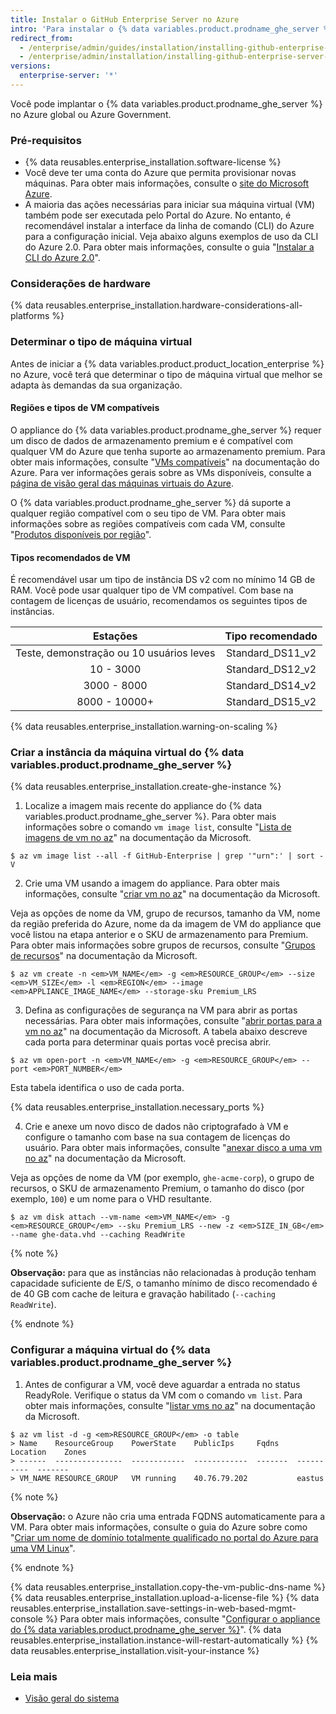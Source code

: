 ```yaml
---
title: Instalar o GitHub Enterprise Server no Azure
intro: 'Para instalar o {% data variables.product.prodname_ghe_server %} no Azure, você deve fazer a implantação em uma instância da série DS e usar o armazenamento Premium-LRS.'
redirect_from:
  - /enterprise/admin/guides/installation/installing-github-enterprise-on-azure/
  - /enterprise/admin/installation/installing-github-enterprise-server-on-azure
versions:
  enterprise-server: '*'
---
```


Você pode implantar o {% data variables.product.prodname_ghe_server %} no Azure global ou Azure Government.

### Pré-requisitos

- {% data reusables.enterprise_installation.software-license %}
- Você deve ter uma conta do Azure que permita provisionar novas máquinas. Para obter mais informações, consulte o [site do Microsoft Azure](https://azure.microsoft.com).
- A maioria das ações necessárias para iniciar sua máquina virtual (VM) também pode ser executada pelo Portal do Azure. No entanto, é recomendável instalar a interface da linha de comando (CLI) do Azure para a configuração inicial. Veja abaixo alguns exemplos de uso da CLI do Azure 2.0. Para obter mais informações, consulte o guia "[Instalar a CLI do Azure 2.0](https://docs.microsoft.com/en-us/cli/azure/install-azure-cli?view=azure-cli-latest)".

### Considerações de hardware

{% data reusables.enterprise_installation.hardware-considerations-all-platforms %}

### Determinar o tipo de máquina virtual

Antes de iniciar a {% data variables.product.product_location_enterprise %} no Azure, você terá que determinar o tipo de máquina virtual que melhor se adapta às demandas da sua organização.

#### Regiões e tipos de VM compatíveis

O appliance do {% data variables.product.prodname_ghe_server %} requer um disco de dados de armazenamento premium e é compatível com qualquer VM do Azure que tenha suporte ao armazenamento premium. Para obter mais informações, consulte "[VMs compatíveis](https://docs.microsoft.com/en-us/azure/storage/common/storage-premium-storage#supported-vms)" na documentação do Azure. Para ver informações gerais sobre as VMs disponíveis, consulte a [página de visão geral das máquinas virtuais do Azure](http://azure.microsoft.com/en-us/pricing/details/virtual-machines/#Linux).

O {% data variables.product.prodname_ghe_server %} dá suporte a qualquer região compatível com o seu tipo de VM. Para obter mais informações sobre as regiões compatíveis com cada VM, consulte "[Produtos disponíveis por região](https://azure.microsoft.com/en-us/regions/services/)".

#### Tipos recomendados de VM

É recomendável usar um tipo de instância DS v2 com no mínimo 14 GB de RAM. Você pode usar qualquer tipo de VM compatível. Com base na contagem de licenças de usuário, recomendamos os seguintes tipos de instâncias.

|                 Estações                 |  Tipo recomendado  |
|:----------------------------------------:|:------------------:|
| Teste, demonstração ou 10 usuários leves | Standard_DS11_v2 |
|                10 - 3000                 | Standard_DS12_v2 |
|               3000 - 8000                | Standard_DS14_v2 |
|              8000 - 10000+               | Standard_DS15_v2 |

{% data reusables.enterprise_installation.warning-on-scaling %}

### Criar a instância da máquina virtual do {% data variables.product.prodname_ghe_server %}

{% data reusables.enterprise_installation.create-ghe-instance %}

1. Localize a imagem mais recente do appliance do {% data variables.product.prodname_ghe_server %}. Para obter mais informações sobre o comando `vm image list`, consulte "[Lista de imagens de vm no az](https://docs.microsoft.com/en-us/cli/azure/vm/image?view=azure-cli-latest#az_vm_image_list)" na documentação da Microsoft.
  ```shell
  $ az vm image list --all -f GitHub-Enterprise | grep '"urn":' | sort -V
  ```

2. Crie uma VM usando a imagem do appliance. Para obter mais informações, consulte "[criar vm no az](https://docs.microsoft.com/en-us/cli/azure/vm?view=azure-cli-latest#az_vm_create)" na documentação da Microsoft.

  Veja as opções de nome da VM, grupo de recursos, tamanho da VM, nome da região preferida do Azure, nome da da imagem de VM do appliance que você listou na etapa anterior e o SKU de armazenamento para Premium. Para obter mais informações sobre grupos de recursos, consulte "[Grupos de recursos](https://docs.microsoft.com/en-us/azure/azure-resource-manager/resource-group-overview#resource-groups)" na documentação da Microsoft.

  ```shell
  $ az vm create -n <em>VM_NAME</em> -g <em>RESOURCE_GROUP</em> --size <em>VM_SIZE</em> -l <em>REGION</em> --image <em>APPLIANCE_IMAGE_NAME</em> --storage-sku Premium_LRS
  ```

3. Defina as configurações de segurança na VM para abrir as portas necessárias. Para obter mais informações, consulte "[abrir portas para a vm no az](https://docs.microsoft.com/en-us/cli/azure/vm?view=azure-cli-latest#az_vm_open_port)" na documentação da Microsoft. A tabela abaixo descreve cada porta para determinar quais portas você precisa abrir.

  ```shell
  $ az vm open-port -n <em>VM_NAME</em> -g <em>RESOURCE_GROUP</em> --port <em>PORT_NUMBER</em>
  ```

  Esta tabela identifica o uso de cada porta.

  {% data reusables.enterprise_installation.necessary_ports %}

4. Crie e anexe um novo disco de dados não criptografado à VM e configure o tamanho com base na sua contagem de licenças do usuário. Para obter mais informações, consulte "[anexar disco a uma vm no az](https://docs.microsoft.com/en-us/cli/azure/vm/disk?view=azure-cli-latest#az_vm_disk_attach)" na documentação da Microsoft.

  Veja as opções de nome da VM (por exemplo, `ghe-acme-corp`), o grupo de recursos, o SKU de armazenamento Premium, o tamanho do disco (por exemplo, `100`) e um nome para o VHD resultante.

  ```shell
  $ az vm disk attach --vm-name <em>VM_NAME</em> -g <em>RESOURCE_GROUP</em> --sku Premium_LRS --new -z <em>SIZE_IN_GB</em> --name ghe-data.vhd --caching ReadWrite
  ```

  {% note %}

   **Observação:** para que as instâncias não relacionadas à produção tenham capacidade suficiente de E/S, o tamanho mínimo de disco recomendado é de 40 GB com cache de leitura e gravação habilitado (`--caching ReadWrite`).

   {% endnote %}

### Configurar a máquina virtual do {% data variables.product.prodname_ghe_server %}

1. Antes de configurar a VM, você deve aguardar a entrada no status ReadyRole. Verifique o status da VM com o comando `vm list`. Para obter mais informações, consulte "[listar vms no az](https://docs.microsoft.com/en-us/cli/azure/vm?view=azure-cli-latest#az_vm_list)" na documentação da Microsoft.
  ```shell
  $ az vm list -d -g <em>RESOURCE_GROUP</em> -o table
  > Name    ResourceGroup    PowerState    PublicIps     Fqdns    Location    Zones
  > ------  ---------------  ------------  ------------  -------  ----------  -------
  > VM_NAME RESOURCE_GROUP   VM running    40.76.79.202           eastus

  ```
  {% note %}

  **Observação:** o Azure não cria uma entrada FQDNS automaticamente para a VM. Para obter mais informações, consulte o guia do Azure sobre como "[Criar um nome de domínio totalmente qualificado no portal do Azure para uma VM Linux](https://docs.microsoft.com/en-us/azure/virtual-machines/linux/portal-create-fqdn)".

  {% endnote %}

  {% data reusables.enterprise_installation.copy-the-vm-public-dns-name %}
  {% data reusables.enterprise_installation.upload-a-license-file %}
  {% data reusables.enterprise_installation.save-settings-in-web-based-mgmt-console %} Para obter mais informações, consulte "[Configurar o appliance do {% data variables.product.prodname_ghe_server %}](/enterprise/admin/guides/installation/configuring-the-github-enterprise-server-appliance)".
  {% data reusables.enterprise_installation.instance-will-restart-automatically %}
  {% data reusables.enterprise_installation.visit-your-instance %}


  ### Leia mais

  - [Visão geral do sistema](/enterprise/admin/guides/installation/system-overview)
  
